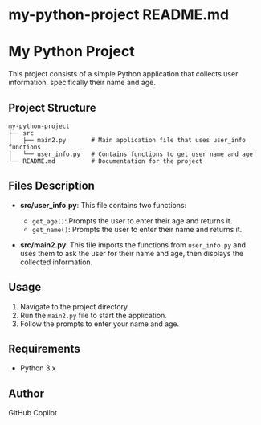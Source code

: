 # my-python-project README.md

# My Python Project

This project consists of a simple Python application that collects user information, specifically their name and age.

## Project Structure

```
my-python-project
├── src
│   ├── main2.py       # Main application file that uses user_info functions
│   └── user_info.py   # Contains functions to get user name and age
└── README.md          # Documentation for the project
```

## Files Description

- **src/user_info.py**: This file contains two functions:
  - `get_age()`: Prompts the user to enter their age and returns it.
  - `get_name()`: Prompts the user to enter their name and returns it.

- **src/main2.py**: This file imports the functions from `user_info.py` and uses them to ask the user for their name and age, then displays the collected information.

## Usage

1. Navigate to the project directory.
2. Run the `main2.py` file to start the application.
3. Follow the prompts to enter your name and age.

## Requirements

- Python 3.x

## Author

GitHub Copilot